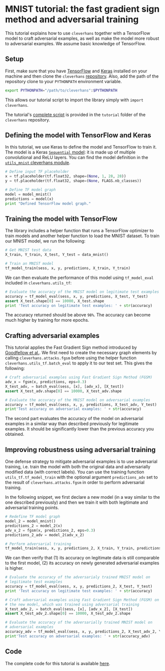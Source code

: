 # MNIST tutorial: the fast gradient sign method and adversarial training

This tutorial explains how to use `cleverhans` together 
with a TensorFlow model to craft adversarial examples, 
as well as make the model more robust to adversarial 
examples. We assume basic knowledge of TensorFlow. 

## Setup

First, make sure that you have [TensorFlow](https://www.tensorflow.org/versions/r0.10/get_started/os_setup.html#download-and-setup) 
and [Keras](https://keras.io/#installation) installed on
your machine and then clone the `cleverhans` 
[repository](https://github.com/openai/cleverhans).
Also, add the path of the repository clone to your 
`PYTHONPATH` environment variable. 
```bash
export PYTHONPATH="/path/to/cleverhans":$PYTHONPATH
```
This allows our tutorial script to import the library 
simply with `import cleverhans`. 

The tutorial's [complete script](https://github.com/openai/cleverhans/blob/master/tutorials/mnist_tutorial_tf.py) 
is provided in the `tutorial` folder of the 
`cleverhans` repository. 

## Defining the model with TensorFlow and Keras

In this tutorial, we use Keras to define the model
and TensorFlow to train it. The model is a Keras 
[`Sequential` model](https://keras.io/models/sequential/): 
it is made up of multiple convolutional and ReLU layers. 
You can find the model definition in the 
[`utils_mnist` cleverhans module](https://github.com/openai/cleverhans/blob/master/cleverhans/utils_mnist.py).

```python
# Define input TF placeholder
x = tf.placeholder(tf.float32, shape=(None, 1, 28, 28))
y = tf.placeholder(tf.float32, shape=(None, FLAGS.nb_classes))

# Define TF model graph
model = model_mnist()
predictions = model(x)
print "Defined TensorFlow model graph."
```

## Training the model with TensorFlow

The library includes a helper function that runs a
TensorFlow optimizer to train models and another 
helper function to load the MNIST dataset. 
To train our MNIST model, we run the following: 

```python
# Get MNIST test data
X_train, Y_train, X_test, Y_test = data_mnist()

# Train an MNIST model
tf_model_train(sess, x, y, predictions, X_train, Y_train)
```

We can then evaluate the performance of this model
using `tf_model_eval` included in `cleverhans.utils_tf`:

```python
# Evaluate the accuracy of the MNIST model on legitimate test examples
accuracy = tf_model_eval(sess, x, y, predictions, X_test, Y_test)
assert X_test.shape[0] == 10000, X_test.shape
print 'Test accuracy on legitimate test examples: ' + str(accuracy)
```

The accuracy returned should be above `98%`.
The accuracy can become much higher by training for more epochs.

## Crafting adversarial examples

This tutorial applies the Fast Gradient Sign method
introduced by [Goodfellow et al.](https://arxiv.org/abs/1412.6572).
We first need to create the necessary graph elements by 
calling `cleverhans.attacks.fgsm` before using the helper
function `cleverhans.utils_tf.batch_eval` to apply it to 
our test set. This gives the following:

```python
# Craft adversarial examples using Fast Gradient Sign Method (FGSM)
adv_x = fgsm(x, predictions, eps=0.3)
X_test_adv, = batch_eval(sess, [x], [adv_x], [X_test])
assert X_test_adv.shape[0] == 10000, X_test_adv.shape

# Evaluate the accuracy of the MNIST model on adversarial examples
accuracy = tf_model_eval(sess, x, y, predictions, X_test_adv, Y_test)
print'Test accuracy on adversarial examples: ' + str(accuracy)
```

The second part evaluates the accuracy of the model on 
adversarial examples in a similar way than described 
previously for legitimate examples. It should be
significantly lower than the previous accuracy you obtained.


## Improving robustness using adversarial training

One defense strategy to mitigate adversarial examples is to use
adversarial training, i.e. train the model with both the 
original data and adversarially modified data (with correct 
labels). You can use the training function `utils_tf.tf_model_train`
with the optional argument `predictions_adv` set to the result 
of `cleverhans.attacks.fgsm` in order to perform adversarial 
training. 

In the following snippet, we first declare a new model (in a 
way similar to the one described previously) and then we train
it with both legitimate and adversarial training points. 

```python
# Redefine TF model graph
model_2 = model_mnist()
predictions_2 = model_2(x)
adv_x_2 = fgsm(x, predictions_2, eps=0.3)
predictions_2_adv = model_2(adv_x_2)

# Perform adversarial training
tf_model_train(sess, x, y, predictions_2, X_train, Y_train, predictions_adv=predictions_2_adv)
```

We can then verify that (1) its accuracy on legitimate data is 
still comparable to the first model, (2) its accuracy on newly
generated adversarial examples is higher.

```python
# Evaluate the accuracy of the adversarialy trained MNIST model on
# legitimate test examples
accuracy = tf_model_eval(sess, x, y, predictions_2, X_test, Y_test)
print 'Test accuracy on legitimate test examples: ' + str(accuracy)

# Craft adversarial examples using Fast Gradient Sign Method (FGSM) on
# the new model, which was trained using adversarial training
X_test_adv_2, = batch_eval(sess, [x], [adv_x_2], [X_test])
assert X_test_adv_2.shape[0] == 10000, X_test_adv_2.shape

# Evaluate the accuracy of the adversarially trained MNIST model on
# adversarial examples
accuracy_adv = tf_model_eval(sess, x, y, predictions_2, X_test_adv_2, Y_test)
print'Test accuracy on adversarial examples: ' + str(accuracy_adv)
```

## Code

The complete code for this tutorial is available [here](https://github.com/openai/cleverhans/blob/master/tutorials/mnist_tutorial_tf.py).
